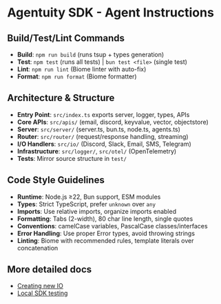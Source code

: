 # Agentuity SDK - Agent Instructions

## Build/Test/Lint Commands
- **Build**: `npm run build` (runs tsup + types generation)
- **Test**: `npm test` (runs all tests) | `bun test <file>` (single test)
- **Lint**: `npm run lint` (Biome linter with auto-fix)
- **Format**: `npm run format` (Biome formatter)

## Architecture & Structure
- **Entry Point**: `src/index.ts` exports server, logger, types, APIs
- **Core APIs**: `src/apis/` (email, discord, keyvalue, vector, objectstore)
- **Server**: `src/server/` (server.ts, bun.ts, node.ts, agents.ts)
- **Router**: `src/router/` (request/response handling, streaming)
- **I/O Handlers**: `src/io/` (Discord, Slack, Email, SMS, Telegram)
- **Infrastructure**: `src/logger/`, `src/otel/` (OpenTelemetry)
- **Tests**: Mirror source structure in `test/`

## Code Style Guidelines
- **Runtime**: Node.js ≥22, Bun support, ESM modules
- **Types**: Strict TypeScript, prefer `unknown` over `any`
- **Imports**: Use relative imports, organize imports enabled
- **Formatting**: Tabs (2-width), 80 char line length, single quotes
- **Conventions**: camelCase variables, PascalCase classes/interfaces
- **Error Handling**: Use proper Error types, avoid throwing strings
- **Linting**: Biome with recommended rules, template literals over concatenation


## More detailed docs
- [Creating new IO](./docs/adding-new-io.md)
- [Local SDK testing](./docs/adding-new-io.md)